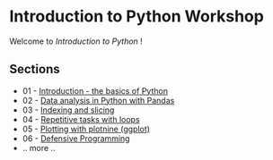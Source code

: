 # Introduction to Python Workshop

Welcome to _Introduction to Python_ !

## Sections

* 01 - [Introduction - the basics of Python](modules/intro.md)
* 02 - [Data analysis in Python with Pandas](modules/working_with_data.md)
* 03 - [Indexing and slicing](modules/indexing.md)
* 04 - [Repetitive tasks with loops](modules/loops.md)
* 05 - [Plotting with plotnine (ggplot)](modules/plotting_with_ggplot.md)
* 06 - [Defensive Programming](modules/defensive_programming.md)	
* .. more ..
